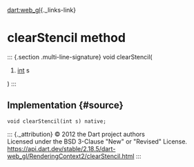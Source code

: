 [dart:web\_gl](../../dart-web_gl/dart-web_gl-library){._links-link}

clearStencil method
===================

::: {.section .multi-line-signature}
void clearStencil(

1.  [int](../../dart-core/int-class) s

)
:::

Implementation {#source}
--------------

``` {.language-dart data-language="dart"}
void clearStencil(int s) native;
```

::: {._attribution}
© 2012 the Dart project authors\
Licensed under the BSD 3-Clause \"New\" or \"Revised\" License.\
<https://api.dart.dev/stable/2.18.5/dart-web_gl/RenderingContext2/clearStencil.html>
:::
